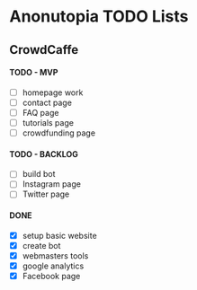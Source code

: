 # Anonutopia TODO Lists

## CrowdCaffe

#### TODO - MVP

- [ ] homepage work
- [ ] contact page
- [ ] FAQ page
- [ ] tutorials page
- [ ] crowdfunding page

#### TODO - BACKLOG

- [ ] build bot
- [ ] Instagram page
- [ ] Twitter page

#### DONE

- [x] setup basic website
- [x] create bot
- [x] webmasters tools
- [x] google analytics
- [x] Facebook page
